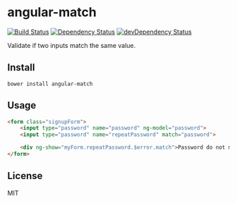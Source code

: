 # angular-match
[![Build Status](https://travis-ci.org/neoziro/angular-match.svg?branch=master)](https://travis-ci.org/neoziro/angular-match)
[![Dependency Status](https://david-dm.org/neoziro/angular-match.svg?theme=shields.io)](https://david-dm.org/neoziro/angular-match)
[![devDependency Status](https://david-dm.org/neoziro/angular-match/dev-status.svg?theme=shields.io)](https://david-dm.org/neoziro/angular-match#info=devDependencies)

Validate if two inputs match the same value. 

## Install

```
bower install angular-match
```

## Usage

```html
<form class="signupForm">
    <input type="password" name="password" ng-model="password">
    <input type="password" name="repeatPassword" match="password">

    <div ng-show="myForm.repeatPassword.$error.match">Password do not match!</div>
</form>
```

## License

MIT